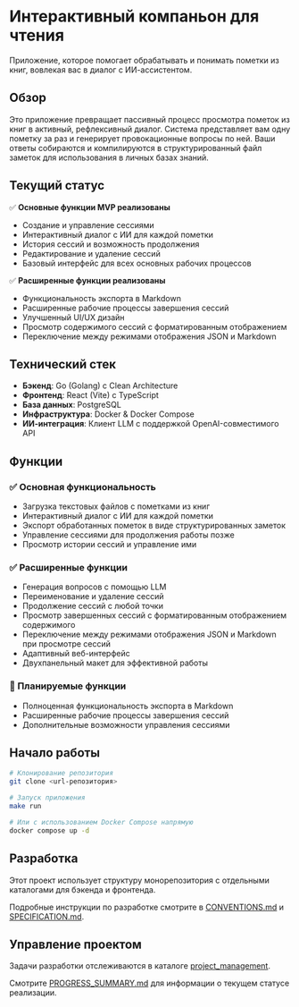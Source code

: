 # Интерактивный компаньон для чтения

Приложение, которое помогает обрабатывать и понимать пометки из книг, вовлекая вас в диалог с ИИ-ассистентом.

## Обзор

Это приложение превращает пассивный процесс просмотра пометок из книг в активный, рефлексивный диалог. Система представляет вам одну пометку за раз и генерирует провокационные вопросы по ней. Ваши ответы собираются и компилируются в структурированный файл заметок для использования в личных базах знаний.

## Текущий статус

✅ **Основные функции MVP реализованы**
- Создание и управление сессиями
- Интерактивный диалог с ИИ для каждой пометки
- История сессий и возможность продолжения
- Редактирование и удаление сессий
- Базовый интерфейс для всех основных рабочих процессов

✅ **Расширенные функции реализованы**
- Функциональность экспорта в Markdown
- Расширенные рабочие процессы завершения сессий
- Улучшенный UI/UX дизайн
- Просмотр содержимого сессий с форматированным отображением
- Переключение между режимами отображения JSON и Markdown

## Технический стек

- **Бэкенд**: Go (Golang) с Clean Architecture
- **Фронтенд**: React (Vite) с TypeScript
- **База данных**: PostgreSQL
- **Инфраструктура**: Docker & Docker Compose
- **ИИ-интеграция**: Клиент LLM с поддержкой OpenAI-совместимого API

## Функции

### ✅ Основная функциональность
- Загрузка текстовых файлов с пометками из книг
- Интерактивный диалог с ИИ для каждой пометки
- Экспорт обработанных пометок в виде структурированных заметок
- Управление сессиями для продолжения работы позже
- Просмотр истории сессий и управление ими

### ✅ Расширенные функции
- Генерация вопросов с помощью LLM
- Переименование и удаление сессий
- Продолжение сессий с любой точки
- Просмотр завершенных сессий с форматированным отображением содержимого
- Переключение между режимами отображения JSON и Markdown при просмотре сессий
- Адаптивный веб-интерфейс
- Двухпанельный макет для эффективной работы

### 🔄 Планируемые функции
- Полноценная функциональность экспорта в Markdown
- Расширенные рабочие процессы завершения сессий
- Дополнительные возможности управления сессиями

## Начало работы

```bash
# Клонирование репозитория
git clone <url-репозитория>

# Запуск приложения
make run

# Или с использованием Docker Compose напрямую
docker compose up -d
```

## Разработка

Этот проект использует структуру монорепозитория с отдельными каталогами для бэкенда и фронтенда.

Подробные инструкции по разработке смотрите в [CONVENTIONS.md](CONVENTIONS.md) и [SPECIFICATION.md](SPECIFICATION.md).

## Управление проектом

Задачи разработки отслеживаются в каталоге [project_management](project_management/).

Смотрите [PROGRESS_SUMMARY.md](project_management/PROGRESS_SUMMARY.md) для информации о текущем статусе реализации.